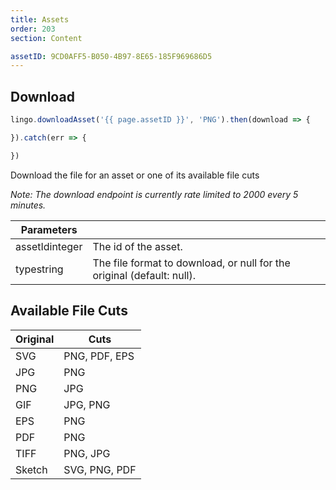 ```yaml
---
title: Assets
order: 203
section: Content

assetID: 9CD0AFF5-B050-4B97-8E65-185F969686D5
---
```


## Download

```js
lingo.downloadAsset('{{ page.assetID }}', 'PNG').then(download => {

}).catch(err => {

})
```

Download the file for an asset or one of its available file cuts

_Note: The download endpoint is currently rate limited to 2000 every 5 minutes._

| Parameters                                   |                                                                        |
|----------------------------------------------|------------------------------------------------------------------------|
| assetId<span class="arg-type">integer</span> | The id of the asset.                                                   |
| type<span class="arg-type">string</span>     | The file format to download, or null for the original (default: null). |


## Available File Cuts

| Original | Cuts          |
|----------|---------------|
| SVG      | PNG, PDF, EPS |
| JPG      | PNG           |
| PNG      | JPG           |
| GIF      | JPG, PNG      |
| EPS      | PNG           |
| PDF      | PNG           |
| TIFF     | PNG, JPG      |
| Sketch   | SVG, PNG, PDF |

